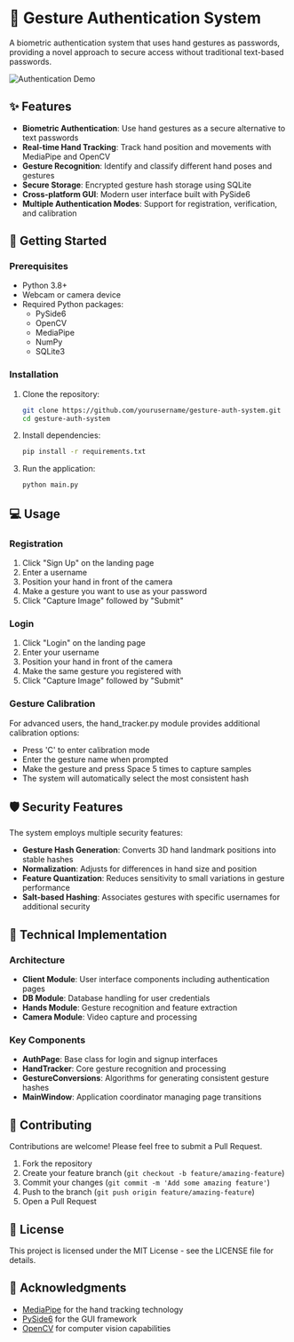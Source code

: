 # 👋 Gesture Authentication System

A biometric authentication system that uses hand gestures as passwords, providing a novel approach to secure access without traditional text-based passwords.

![Authentication Demo](https://via.placeholder.com/800x400?text=Gesture+Authentication+Demo)

## ✨ Features

- **Biometric Authentication**: Use hand gestures as a secure alternative to text passwords
- **Real-time Hand Tracking**: Track hand position and movements with MediaPipe and OpenCV
- **Gesture Recognition**: Identify and classify different hand poses and gestures
- **Secure Storage**: Encrypted gesture hash storage using SQLite
- **Cross-platform GUI**: Modern user interface built with PySide6
- **Multiple Authentication Modes**: Support for registration, verification, and calibration

## 🚀 Getting Started

### Prerequisites

- Python 3.8+
- Webcam or camera device
- Required Python packages:
  - PySide6
  - OpenCV
  - MediaPipe
  - NumPy
  - SQLite3

### Installation

1. Clone the repository:
   ```bash
   git clone https://github.com/yourusername/gesture-auth-system.git
   cd gesture-auth-system
   ```

2. Install dependencies:
   ```bash
   pip install -r requirements.txt
   ```

3. Run the application:
   ```bash
   python main.py
   ```

## 💻 Usage

### Registration
1. Click "Sign Up" on the landing page
2. Enter a username
3. Position your hand in front of the camera
4. Make a gesture you want to use as your password
5. Click "Capture Image" followed by "Submit"

### Login
1. Click "Login" on the landing page
2. Enter your username
3. Position your hand in front of the camera
4. Make the same gesture you registered with
5. Click "Capture Image" followed by "Submit"

### Gesture Calibration
For advanced users, the hand_tracker.py module provides additional calibration options:
- Press 'C' to enter calibration mode
- Enter the gesture name when prompted
- Make the gesture and press Space 5 times to capture samples
- The system will automatically select the most consistent hash

## 🛡️ Security Features

The system employs multiple security features:
- **Gesture Hash Generation**: Converts 3D hand landmark positions into stable hashes
- **Normalization**: Adjusts for differences in hand size and position
- **Feature Quantization**: Reduces sensitivity to small variations in gesture performance
- **Salt-based Hashing**: Associates gestures with specific usernames for additional security

## 🔧 Technical Implementation

### Architecture
- **Client Module**: User interface components including authentication pages
- **DB Module**: Database handling for user credentials
- **Hands Module**: Gesture recognition and feature extraction
- **Camera Module**: Video capture and processing

### Key Components
- **AuthPage**: Base class for login and signup interfaces
- **HandTracker**: Core gesture recognition and processing
- **GestureConversions**: Algorithms for generating consistent gesture hashes
- **MainWindow**: Application coordinator managing page transitions

## 🤝 Contributing

Contributions are welcome! Please feel free to submit a Pull Request.

1. Fork the repository
2. Create your feature branch (`git checkout -b feature/amazing-feature`)
3. Commit your changes (`git commit -m 'Add some amazing feature'`)
4. Push to the branch (`git push origin feature/amazing-feature`)
5. Open a Pull Request

## 📝 License

This project is licensed under the MIT License - see the LICENSE file for details.

## 🙏 Acknowledgments

- [MediaPipe](https://google.github.io/mediapipe/) for the hand tracking technology
- [PySide6](https://doc.qt.io/qtforpython-6/) for the GUI framework
- [OpenCV](https://opencv.org/) for computer vision capabilities